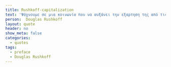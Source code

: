 ```yaml
---
title: Rushkoff-capitalization
text: 'Ψάχνουμε σε μια κοινωνία που να αυξάνει την εξαρτηση της από τις μηχανές, ωστόσο συνεχιζουμε να μειώνουμε την ικανότητα της δημιουργίας η ακομα και της χρήσης τους με αποτελεσματικό τρόπο.'
person:  Douglas Rushkoff 
layout: quote
header: no
show_meta: false
categories:
  - quotes
tags:
  - preface
  - Douglas Rushkoff
---
```

